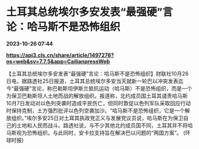 # 土耳其总统埃尔多安发表“最强硬”言论：哈马斯不是恐怖组织

**2023-10-26 07:44**

**https://api3.cls.cn/share/article/1497276?os=web&sv=7.7.5&app=CailianpressWeb**

【土耳其总统埃尔多安发表“最强硬”言论：哈马斯不是恐怖组织】财联社10月26日电，据路透社25日报道，土耳其总统埃尔多安当天就新一轮巴以冲突发表迄今“最强硬”言论，称巴勒斯坦伊斯兰抵抗运动（哈马斯）不是恐怖组织，而是一个为保卫巴勒斯坦人土地而战的解放组织。报道称，北约成员国土耳其谴责哈马斯10月7日发动对以色列突袭时造成平民伤亡，但同时敦促以色列军队采取回应行动时保持克制，土方强烈批评以色列空袭加沙。“哈马斯不是恐怖组织，它是一个解放组织。”埃尔多安25日对土耳其执政党正义与发展党议员说，哈马斯在为保卫自己的土地和人民而战斗。路透社说，与不少其他北约成员国不同，土耳其并不将哈马斯视为恐怖组织。与此同时，安卡拉支持旨在解决巴以问题的“两国方案”。 (环球时报)